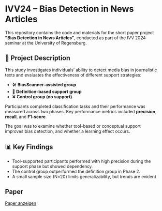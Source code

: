 # IVV24 – Bias Detection in News Articles

This repository contains the code and materials for the short paper project **"Bias Detection in News Articles"**, conducted as part of the IVV 2024 seminar at the University of Regensburg.

## 🧠 Project Description

This study investigates individuals’ ability to detect media bias in journalistic texts and evaluates the effectiveness of different support strategies:

- 🛠️ **BiasScanner-assisted group**
- 📘 **Definition-based support group**
- ❌ **Control group (no support)**

Participants completed classification tasks and their performance was measured across two phases. Key performance metrics included **precision**, **recall**, and **F1-score**.

The goal was to examine whether tool-based or conceptual support improves bias detection, and whether a learning effect occurs.

## 📊 Key Findings

- Tool-supported participants performed with high precision during the support phase but showed dependency.
- The control group outperformed the definition group in Phase 2.
- A small sample size (N=20) limits generalizability, but trends are evident

## Paper
[Paper anzeigen](https://github.com/Winter-Michael97/ivv24/blob/main/IVV24.pdf)

